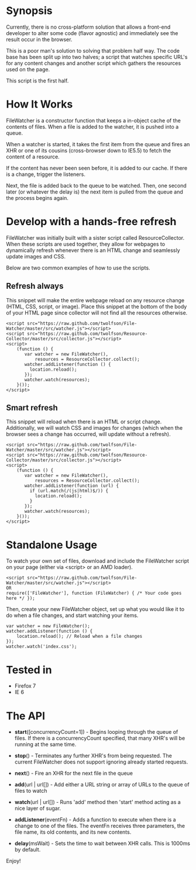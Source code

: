 Synopsis
========
Currently, there is no cross-platform solution that allows a front-end developer to alter some code (flavor agnostic) and immediately see the result occur in the browser.

This is a poor man's solution to solving that problem half way. The code base has been split up into two halves; a script that watches specific URL's for any content changes and another script which gathers the resources used on the page.

This script is the first half.

How It Works
============
FileWatcher is a constructor function that keeps a in-object cache of the contents of files. When a file is added to the watcher, it is pushed into a queue.

When a watcher is started, it takes the first item from the queue and fires an XHR or one of its cousins (cross-browser down to IE5.5) to fetch the content of a resource.

If the content has never been seen before, it is added to our cache. If there is a change, trigger the listeners.

Next, the file is added back to the queue to be watched. Then, one second later (or whatever the delay is) the next item is pulled from the queue and the process begins again.

Develop with a hands-free refresh
=================================
FileWatcher was initially built with a sister script called ResourceCollector. When these scripts are used together, they allow for webpages to dynamically refresh whenever there is an HTML change and seamlessly update images and CSS.

Below are two common examples of how to use the scripts.

Refresh always
--------------
This snippet will make the entire webpage reload on any resource change (HTML, CSS, script, or image). Place this snippet at the bottom of the body of your HTML page since collector will not find all the resources otherwise.

    <script src="https://raw.github.com/twolfson/File-Watcher/master/src/watcher.js"></script>
    <script src="https://raw.github.com/twolfson/Resource-Collector/master/src/collector.js"></script>
    <script>
        (function () {
           var watcher = new FileWatcher(),
               resources = ResourceCollector.collect();
           watcher.addListener(function () {
             location.reload();
           });
           watcher.watch(resources);
        }());
    </script>

Smart refresh
-------------
This snippet will reload when there is an HTML or script change. Additionally, we will watch CSS and images for changes (which when the browser sees a change has occurred, will update without a refresh).

    <script src="https://raw.github.com/twolfson/File-Watcher/master/src/watcher.js"></script>
    <script src="https://raw.github.com/twolfson/Resource-Collector/master/src/collector.js"></script>
    <script>
        (function () {
           var watcher = new FileWatcher(),
               resources = ResourceCollector.collect();
           watcher.addListener(function (url) {
             if (url.match(/(js|html)$/)) {
               location.reload();
             }
           });
           watcher.watch(resources);
        }());
    </script>

Standalone Usage
========
To watch your own set of files, download and include the FileWatcher script on your page (either via &lt;script&gt; or an AMD loader).

    <script src="https://raw.github.com/twolfson/File-Watcher/master/src/watcher.js"></script>
    OR
    require(['FileWatcher'], function (FileWatcher) { /* Your code goes here */ });

Then, create your new FileWatcher object, set up what you would like it to do when a file changes, and start watching your items.

    var watcher = new FileWatcher();
    watcher.addListener(function () {
        location.reload(); // Reload when a file changes
    });
    watcher.watch('index.css');

Tested in
=========
 - Firefox 7
 - IE 6

The API
=========
 - **start**([concurrencyCount=1]) - Begins looping through the queue of files. If there is a concurrencyCount specified, that many XHR's will be running at the same time.

 - **stop**() - Terminates any further XHR's from being requested. The current FileWatcher does not support ignoring already started requests.

 - **next**() - Fire an XHR for the next file in the queue

 - **add**(url | url[]) - Add either a URL string or array of URLs to the queue of files to watch

 - **watch**(url | url[]) - Runs 'add' method then 'start' method acting as a nice layer of sugar.

 - **addListener**(eventFn) - Adds a function to execute when there is a change to one of the files. The eventFn receives three parameters, the file name, its old contents, and its new contents.

 - **delay**(msWait) - Sets the time to wait between XHR calls. This is 1000ms by default.

Enjoy!
